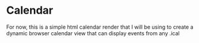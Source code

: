 # Calendar

For now, this is a simple html calendar render that I will be using to create a dynamic browser calendar view that can display events from any .ical
